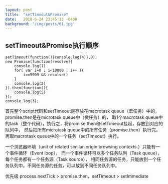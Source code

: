 ```yaml
---
layout: post
title:  "setTimeout&Promise"
date:   2018-6-24 23:45:13 -0400
background: '/img/posts/01.jpg'
---
```




## setTimeout&Promise执行顺序

```
setTimeout(function(){console.log(4)},0);
new Promise(function(resolve){
    console.log(1)
    for( var i=0 ; i<10000 ; i++ ){
        i==9999 && resolve()
    }
    console.log(2)
}).then(function(){
    console.log(5)
});
console.log(3);
```

首先整个script代码和setTimeout是存放在macrotask queue（宏任务）中的，promise.then是在microtask queue中（微任务）的，
取1个macrotask queue中的task（整个代码），执行之，将promise.then和setTimeout挂起，存放到对应的队列中，
然后把所有microtask queue中的所有任务（promise.then）执行完，再取macrotask queue中的一个任务（setTimeout）执行。

一个浏览器环境（unit of related similar-origin browsing contexts.）只能有一个事件循环（Event loop），
而一个事件循环可以多个任务队列（Task queue），每个任务都有一个任务源（Task source），
相同任务源的任务，只能放到一个任务队列中。不同任务源的任务，可以放到不同任务队列中。

优先级 process.nextTick > promise.then，setTimeout > setImmediate





